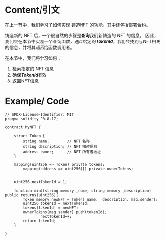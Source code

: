 # Content/引文

在上一节中，我们学习了如何实现 铸造NFT 的功能，其中还包括部署合约。

铸造新的 NFT 后，一个很自然的步骤是**查询**我们新铸造的 NFT 的信息。 因此，我们会在本节中实现一个查询函数，通过给定的***TokenId***，我们会找到与NFT相关的信息，并将其*返回*给函数调用者。

在本节中，我们将学习如何：

1. 检索指定的 NFT 信息
2. 确保***TokenId***有效
3. 返回NFT信息

# Example/ Code
```
// SPDX-License-Identifier: MIT
pragma solidity ^0.8.17;

contract MyNFT {
    
    struct Token {
        string name;        // NFT 名称
        string description; // NFT 描述信息
        address owner;      // NFT 所有者地址
    }
    
    mapping(uint256 => Token) private tokens;
		mapping(address => uint256[]) private ownerTokens;


    uint256 nextTokenId = 1;
    
    function mint(string memory _name, string memory _description) public returns(uint256){ 
        Token memory newNFT = Token(_name, _description, msg.sender);
        uint256 tokenId = nextTokenId;
        tokens[tokenId] = newNFT;
        ownerTokens[msg.sender].push(tokenId);
				nextTokenId++;
        return tokenId;
    }

}
```